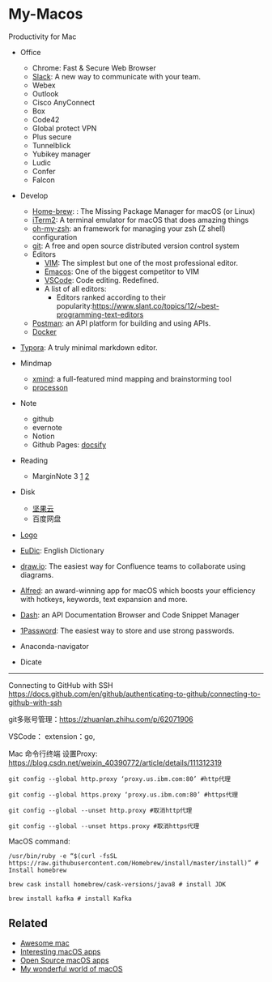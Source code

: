 # My-Macos

Productivity for Mac
* Office
  * Chrome: Fast & Secure Web Browser
  * [Slack](https://slack.com/): A new way to communicate with your team.
  * Webex
  * Outlook
  * Cisco AnyConnect
  * Box
  * Code42
  * Global protect VPN
  * Plus secure
  * Tunnelblick
  * Yubikey manager
  * Ludic
  * Confer
  * Falcon
* Develop
  * [Home-brew](https://brew.sh/): : The Missing Package Manager for macOS (or Linux)
  * [iTerm2](https://iterm2.com/index.html): A terminal emulator for macOS that does amazing things
  * [oh-my-zsh](https://ohmyz.sh/): an framework for managing your zsh (Z shell) configuration
  * [git](https://git-scm.com/): A free and open source distributed version control system
  * Editors
    * [VIM](https://www.vim.org/): The simplest but one of the most professional editor.
    * [Emacos](https://www.gnu.org/software/emacs/): One of the biggest competitor to VIM
    * [VSCode](https://github.com/Microsoft/vscode): Code editing. Redefined.
    * A list of all editors: 
      * Editors ranked according to their popularity:https://www.slant.co/topics/12/~best-programming-text-editors
  * [Postman](https://www.postman.com/): an API platform for building and using APIs.
  * [Docker](https://www.docker.com/)

* [Typora](https://typora.io/): A truly minimal markdown editor.
* Mindmap
  * [xmind](https://www.xmind.net/):  a full-featured mind mapping and brainstorming tool
  * [processon](https://www.processon.com/diagrams)
* Note
  * github
  * evernote
  * Notion
  * Github Pages: [docsify](https://docsify.js.org/#/?id=docsify)
* Reading
  * MarginNote 3 [1](https://sspai.com/post/47317) [2](https://sspai.com/post/54005)
* Disk
  * [坚果云](https://www.jianguoyun.com/d/home#/)
  * 百度网盘
* [Logo](https://logomakr.com)
* [EuDic](https://www.eudic.net/v4/en/app/eudic): English Dictionary

* [draw.io](https://drawio-app.com/): The easiest way for Confluence teams to collaborate using diagrams.

* [Alfred](https://www.alfredapp.com/): an award-winning app for macOS which boosts your efficiency with hotkeys, keywords, text expansion and more. 
* [Dash](https://kapeli.com/dash): an API Documentation Browser and Code Snippet Manager
* [1Password](https://1password.com/): The easiest way to store and use strong passwords.
* Anaconda-navigator
* Dicate


-----------------









Connecting to GitHub with SSH https://docs.github.com/en/github/authenticating-to-github/connecting-to-github-with-ssh

git多账号管理：https://zhuanlan.zhihu.com/p/62071906



VSCode：
extension：go,

Mac 命令行终端 设置Proxy: https://blog.csdn.net/weixin_40390772/article/details/111312319

```
git config --global http.proxy ‘proxy.us.ibm.com:80’ #http代理

git config --global https.proxy ‘proxy.us.ibm.com:80’ #https代理

git config --global --unset http.proxy #取消http代理

git config --global --unset https.proxy #取消https代理

```





MacOS command:
```
/usr/bin/ruby -e “$(curl -fsSL https://raw.githubusercontent.com/Homebrew/install/master/install)” # Install homebrew

brew cask install homebrew/cask-versions/java8 # install JDK

brew install kafka # install Kafka
```


## Related
* [Awesome mac](https://wangchujiang.com/awesome-mac/)
* [Interesting macOS apps](https://github.com/learn-anything/macos-apps)
* [Open Source macOS apps](https://github.com/serhii-londar/open-source-mac-os-apps)
* [My wonderful world of macOS](https://github.com/nikitavoloboev/my-mac-os)

